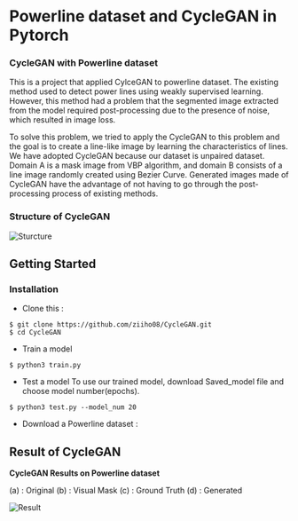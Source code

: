 # Powerline dataset and CycleGAN in Pytorch 

### CycleGAN with Powerline dataset

This is a project that applied CylceGAN to powerline dataset. The existing method used to detect power lines using weakly supervised learning.
However, this method had a problem that the segmented image extracted from the model required post-processing due to the presence of noise, which resulted in image loss. 

To solve this problem, we tried to apply the CycleGAN to this problem and the goal is to create a line-like image by learning the characteristics of lines. We have adopted CycleGAN because our dataset is unpaired dataset. Domain A is a mask image from VBP algorithm, and domain B consists of a line image randomly created using Bezier Curve. Generated images made of CycleGAN have the advantage of not having to go through the post-processing process of existing methods.

### Structure of CycleGAN
![Sturcture](https://user-images.githubusercontent.com/68531659/131618803-9d914725-3afc-4d5d-b0b8-3998ac66a3e3.png)

## Getting Started

### Installation
- Clone this :

```
$ git clone https://github.com/ziiho08/CycleGAN.git
$ cd CycleGAN
```

- Train a model
```
$ python3 train.py
```
- Test a model
To use our trained model, download Saved_model file and choose model number(epochs).
```
$ python3 test.py --model_num 20
```

- Download a Powerline dataset :


## Result of CycleGAN
**CycleGAN Results on Powerline dataset**

(a) : Original 
(b) : Visual Mask
(c) : Ground Truth 
(d) : Generated 


![Result](https://user-images.githubusercontent.com/68531659/131627234-9695f4f6-354c-4cdd-a177-f9f0f0841915.png)


